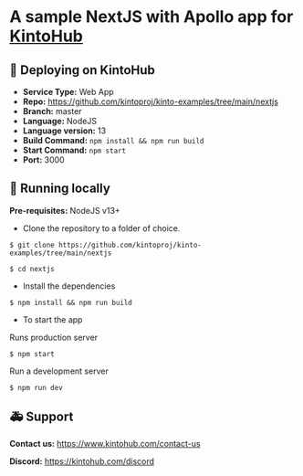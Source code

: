# A sample NextJS with Apollo app for [KintoHub](https://kintohub.com)

## :rocket: Deploying on KintoHub

- **Service Type:** Web App
- **Repo:** https://github.com/kintoproj/kinto-examples/tree/main/nextjs
- **Branch:** master
- **Language:** NodeJS
- **Language version:** 13
- **Build Command:** `npm install && npm run build`
- **Start Command:** `npm start`
- **Port:** 3000

## :hammer: Running locally

**Pre-requisites:** NodeJS v13+

- Clone the repository to a folder of choice.

```
$ git clone https://github.com/kintoproj/kinto-examples/tree/main/nextjs

$ cd nextjs
```

- Install the dependencies

```
$ npm install && npm run build
```

- To start the app

Runs production server

```
$ npm start
```

Run a development server

```
$ npm run dev
```

## :ambulance: Support

**Contact us:** https://www.kintohub.com/contact-us

**Discord:** https://kintohub.com/discord
